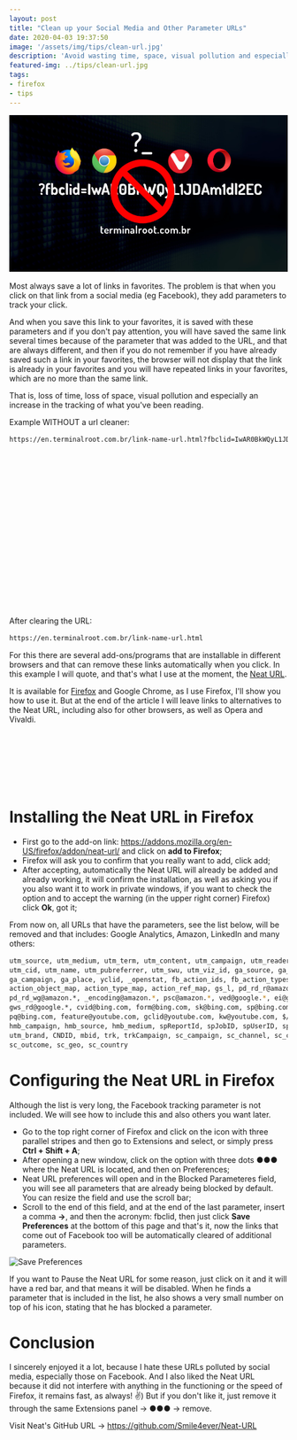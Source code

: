 ```yaml
---
layout: post
title: "Clean up your Social Media and Other Parameter URLs"
date: 2020-04-03 19:37:50
image: '/assets/img/tips/clean-url.jpg'
description: 'Avoid wasting time, space, visual pollution and especially, tracking.'
featured-img: ../tips/clean-url.jpg
tags:
- firefox
- tips
---
```


![Clean up your Social Media and Other Parameter URLs](/assets/img/tips/clean-url.jpg)

Most always save a lot of links in favorites. The problem is that when you click on that link from a social media (eg Facebook), they add parameters to track your click.

And when you save this link to your favorites, it is saved with these parameters and if you don't pay attention, you will have saved the same link several times because of the parameter that was added to the URL, and that are always different, and then if you do not remember if you have already saved such a link in your favorites, the browser will not display that the link is already in your favorites and you will have repeated links in your favorites, which are no more than the same link.

That is, loss of time, loss of space, visual pollution and especially an increase in the tracking of what you've been reading.

Example WITHOUT a url cleaner:
```sh
https://en.terminalroot.com.br/link-name-url.html?fbclid=IwAR0BkWQyL1JDAm1dl2ECnMHrtb8L32pMIT-nJYZkXp1S8W7wCr-U9ctIIms
```

<!-- QUADRADO -->
<script async src="//pagead2.googlesyndication.com/pagead/js/adsbygoogle.js"></script>
<ins class="adsbygoogle"
style="display:inline-block;width:336px;height:280px"
data-ad-client="ca-pub-2838251107855362"
data-ad-slot="5351066970"></ins>
<script>
(adsbygoogle = window.adsbygoogle || []).push({});
</script>

After clearing the URL:
```sh
https://en.terminalroot.com.br/link-name-url.html
```

For this there are several add-ons/programs that are installable in different browsers and that can remove these links automatically when you click. In this example I will quote, and that's what I use at the moment, the [Neat URL](https://addons.mozilla.org/en-US/firefox/addon/neat-url/).

It is available for [Firefox](https://en.terminalroot.com.br/list-with-30-browsers-for-linux/) and Google Chrome, as I use Firefox, I'll show you how to use it. But at the end of the article I will leave links to alternatives to the Neat URL, including also for other browsers, as well as Opera and Vivaldi.

<!-- LISTA MIN -->
<script async src="//pagead2.googlesyndication.com/pagead/js/adsbygoogle.js"></script>
<ins class="adsbygoogle"
style="display:inline-block;width:730px;height:95px"
data-ad-client="ca-pub-2838251107855362"
data-ad-slot="5351066970"></ins>
<script>
(adsbygoogle = window.adsbygoogle || []).push({});
</script>

# Installing the Neat URL in Firefox
+ First go to the add-on link: https://addons.mozilla.org/en-US/firefox/addon/neat-url/ and click on **add to Firefox**;
+ Firefox will ask you to confirm that you really want to add, click add;
+ After accepting, automatically the Neat URL will already be added and already working, it will confirm the installation, as well as asking you if you also want it to work in private windows, if you want to check the option and to accept the warning (in the upper right corner) Firefox) click **Ok**, got it;

<!-- RETANGULO LARGO 2 -->
<script async src="//pagead2.googlesyndication.com/pagead/js/adsbygoogle.js"></script>
<ins class="adsbygoogle"
style="display:block; text-align:center;"
data-ad-layout="in-article"
data-ad-format="fluid"
data-ad-client="ca-pub-2838251107855362"
data-ad-slot="8549252987"></ins>
<script>
(adsbygoogle = window.adsbygoogle || []).push({});
</script>

From now on, all URLs that have the parameters, see the list below, will be removed and that includes: Google Analytics, Amazon, LinkedIn and many others:
```sh
utm_source, utm_medium, utm_term, utm_content, utm_campaign, utm_reader, utm_place, utm_userid, 
utm_cid, utm_name, utm_pubreferrer, utm_swu, utm_viz_id, ga_source, ga_medium, ga_term, ga_content, 
ga_campaign, ga_place, yclid, _openstat, fb_action_ids, fb_action_types, fb_ref, fb_source, 
action_object_map, action_type_map, action_ref_map, gs_l, pd_rd_r@amazon.*, pd_rd_w@amazon.*, 
pd_rd_wg@amazon.*, _encoding@amazon.*, psc@amazon.*, ved@google.*, ei@google.*, sei@google.*, 
gws_rd@google.*, cvid@bing.com, form@bing.com, sk@bing.com, sp@bing.com, sc@bing.com, qs@bing.com, 
pq@bing.com, feature@youtube.com, gclid@youtube.com, kw@youtube.com, $/ref@amazon.&ast, _hsenc, mkt_tok, 
hmb_campaign, hmb_source, hmb_medium, spReportId, spJobID, spUserID, spMailingID, utm_mailing, 
utm_brand, CNDID, mbid, trk, trkCampaign, sc_campaign, sc_channel, sc_content, sc_medium, 
sc_outcome, sc_geo, sc_country
```

# Configuring the Neat URL in Firefox

Although the list is very long, the Facebook tracking parameter is not included. We will see how to include this and also others you want later.

+ Go to the top right corner of Firefox and click on the icon with three parallel stripes and then go to Extensions and select, or simply press **Ctrl + Shift + A**;
+ After opening a new window, click on the option with three dots ●●● where the Neat URL is located, and then on Preferences;
+ Neat URL preferences will open and in the Blocked Parameteres field, you will see all parameters that are already being blocked by default. You can resize the field and use the scroll bar;
+ Scroll to the end of this field, and at the end of the last parameter, insert a comma **→**, and then the acronym: fbclid, then just click **Save Preferences** at the bottom of this page and that's it, now the links that come out of Facebook too will be automatically cleared of additional parameters.

![Save Preferences](https://terminalroot.com.br/assets/img/firefox/save-preferences.png)

If you want to Pause the Neat URL for some reason, just click on it and it will have a red bar, and that means it will be disabled. When he finds a parameter that is included in the list, he also shows a very small number on top of his icon, stating that he has blocked a parameter.

<!-- RETANGULO LARGO -->
<script async src="https://pagead2.googlesyndication.com/pagead/js/adsbygoogle.js"></script>
<!-- Informat -->
<ins class="adsbygoogle"
style="display:block"
data-ad-client="ca-pub-2838251107855362"
data-ad-slot="2327980059"
data-ad-format="auto"
data-full-width-responsive="true"></ins>
<script>
(adsbygoogle = window.adsbygoogle || []).push({});
</script>

# Conclusion

I sincerely enjoyed it a lot, because I hate these URLs polluted by social media, especially those on Facebook. And I also liked the Neat URL because it did not interfere with anything in the functioning or the speed of Firefox, it remains fast, as always! ✌) But if you don't like it, just remove it through the same Extensions panel → ●●● → remove.

Visit Neat's GitHub URL → <https://github.com/Smile4ever/Neat-URL>
